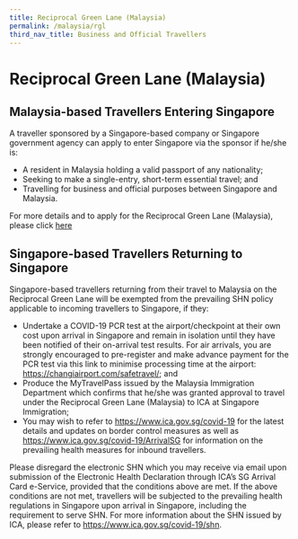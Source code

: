 ```yaml
---
title: Reciprocal Green Lane (Malaysia)
permalink: /malaysia/rgl
third_nav_title: Business and Official Travellers
---
```


# Reciprocal Green Lane (Malaysia)

## Malaysia-based Travellers Entering Singapore
A traveller sponsored by a Singapore-based company or Singapore government agency can apply to enter Singapore via the sponsor if he/she is: 

- A resident in Malaysia holding a valid passport of any nationality;
- Seeking to make a single-entry, short-term essential travel; and
- Travelling for business and official purposes between Singapore and Malaysia.

For more details and to apply for the Reciprocal Green Lane (Malaysia), please click [here](/rgl/requirements-and-process)

## Singapore-based Travellers Returning to Singapore

Singapore-based travellers returning from their travel to Malaysia on the Reciprocal Green Lane will be exempted from the prevailing SHN policy applicable to incoming travellers to Singapore, if they:

- Undertake a COVID-19 PCR test at the airport/checkpoint at their own cost upon arrival in Singapore and remain in isolation until they have been notified of their on-arrival test results. For air arrivals, you are strongly encouraged to pre-register and make advance payment for the PCR test via this link to minimise processing time at the airport: https://changiairport.com/safetravel/; and
- Produce the MyTravelPass issued by the Malaysia Immigration Department which confirms that he/she was granted approval to travel under the Reciprocal Green Lane (Malaysia) to ICA at Singapore Immigration;
- You may wish to refer to https://www.ica.gov.sg/covid-19 for the latest details and updates on border control measures as well as https://www.ica.gov.sg/covid-19/ArrivalSG for information on the prevailing health measures for inbound travellers.

Please disregard the electronic SHN which you may receive via email upon submission of the Electronic Health Declaration through ICA’s SG Arrival Card e-Service, provided that the conditions above are met. If the above conditions are not met, travellers will be subjected to the prevailing health regulations in Singapore upon arrival in Singapore, including the requirement to serve SHN. For more information about the SHN issued by ICA, please refer to https://www.ica.gov.sg/covid-19/shn.
